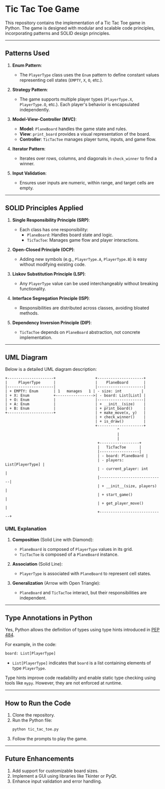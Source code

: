 
# Tic Tac Toe Game

This repository contains the implementation of a Tic Tac Toe game in Python. The game is designed with modular and scalable code principles, incorporating patterns and SOLID design principles.

---

## Patterns Used

1. **Enum Pattern**:
   - The `PlayerType` class uses the `Enum` pattern to define constant values representing cell states (`EMPTY`, `X`, `O`, etc.).

2. **Strategy Pattern**:
   - The game supports multiple player types (`PlayerType.X`, `PlayerType.O`, etc.). Each player's behavior is encapsulated independently.

3. **Model-View-Controller (MVC)**:
   - **Model**: `PlaneBoard` handles the game state and rules.
   - **View**: `print_board` provides a visual representation of the board.
   - **Controller**: `TicTacToe` manages player turns, inputs, and game flow.

4. **Iterator Pattern**:
   - Iterates over rows, columns, and diagonals in `check_winner` to find a winner.

5. **Input Validation**:
   - Ensures user inputs are numeric, within range, and target cells are empty.

---

## SOLID Principles Applied

1. **Single Responsibility Principle (SRP)**:
   - Each class has one responsibility:
     - `PlaneBoard`: Handles board state and logic.
     - `TicTacToe`: Manages game flow and player interactions.

2. **Open-Closed Principle (OCP)**:
   - Adding new symbols (e.g., `PlayerType.A`, `PlayerType.B`) is easy without modifying existing code.

3. **Liskov Substitution Principle (LSP)**:
   - Any `PlayerType` value can be used interchangeably without breaking functionality.

4. **Interface Segregation Principle (ISP)**:
   - Responsibilities are distributed across classes, avoiding bloated methods.

5. **Dependency Inversion Principle (DIP)**:
   - `TicTacToe` depends on `PlaneBoard` abstraction, not concrete implementation.

---

## UML Diagram

Below is a detailed UML diagram description:

```
+---------------------+                  +---------------------+
|     PlayerType      |                  |    PlaneBoard       |
|---------------------|                  |---------------------|
| + EMPTY: Enum       | 1   manages   1 | - size: int         |
| + X: Enum           +----------------->| - board: List[List] |
| + O: Enum           |                  |---------------------|
| + A: Enum           |                  | + __init__(size)    |
| + B: Enum           |                  | + print_board()     |
+---------------------+                  | + make_move(x, y)   |
                                         | + check_winner()    |
                                         | + is_draw()         |
                                         +---------------------+
                                                   ^
                                                   |
                                                   |
                                          +------------------+
                                          |   TicTacToe      |
                                          |------------------|
                                          | - board: PlaneBoard |
                                          | - players: List[PlayerType] |
                                          | - current_player: int       |
                                          |-----------------------------|
                                          | + __init__(size, players)   |
                                          | + start_game()              |
                                          | + get_player_move()         |
                                          +-----------------------------+
```

### UML Explanation
1. **Composition** (Solid Line with Diamond): 
   - `PlaneBoard` is composed of `PlayerType` values in its grid.
   - `TicTacToe` is composed of a `PlaneBoard` instance.

2. **Association** (Solid Line):
   - `PlayerType` is associated with `PlaneBoard` to represent cell states.

3. **Generalization** (Arrow with Open Triangle):
   - `PlaneBoard` and `TicTacToe` interact, but their responsibilities are independent.

---

## Type Annotations in Python

Yes, Python allows the definition of types using type hints introduced in [PEP 484](https://peps.python.org/pep-0484/).

For example, in the code:

```python
board: List[PlayerType]
```

- `List[PlayerType]` indicates that `board` is a list containing elements of type `PlayerType`.

Type hints improve code readability and enable static type checking using tools like `mypy`. However, they are not enforced at runtime.

---

## How to Run the Code

1. Clone the repository.
2. Run the Python file:
   ```bash
   python tic_tac_toe.py
   ```
3. Follow the prompts to play the game.

---

## Future Enhancements

1. Add support for customizable board sizes.
2. Implement a GUI using libraries like Tkinter or PyQt.
3. Enhance input validation and error handling.
